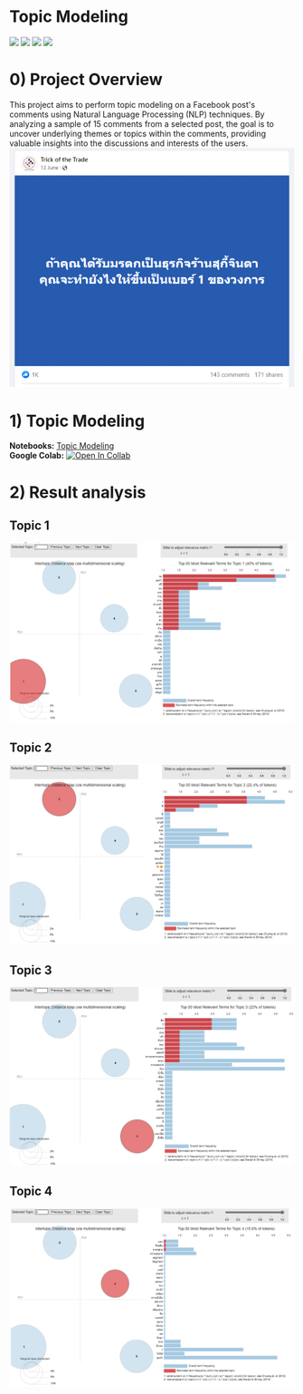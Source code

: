 # Topic Modeling
[![](https://img.shields.io/badge/-Topic--Modeling-orange)](#) [![](https://img.shields.io/badge/-NLP-orange)](#) [![](https://img.shields.io/badge/-Python-green)](#) [![](https://img.shields.io/badge/-Google--Colab-green)](#) 
# 0) Project Overview
This project aims to perform topic modeling on a Facebook post's comments using Natural Language Processing (NLP) techniques. By analyzing a sample of 15 comments from a selected post, the goal is to uncover underlying themes or topics within the comments, providing valuable insights into the discussions and interests of the users.
![FBPost](./img/FBPost.png)     
# 1) Topic Modeling
**Notebooks:** [Topic Modeling](./V2_1_HDI_Segmentation.ipynb)  
**Google Colab:** [![Open In Collab](https://colab.research.google.com/assets/colab-badge.svg)](https://colab.research.google.com/github/jane-russ/MADT8101/blob/main/5.Segmentation/V2_1_HDI_Segmentation.ipynb)
# 2) Result analysis
## Topic 1
![Topic1](./img/Topic1.png) 
## Topic 2
![Topic2](./img/Topic2.png) 
## Topic 3
![Topic3](./img/Topic3.png) 
## Topic 4
![Topic4](./img/Topic4.png) 
